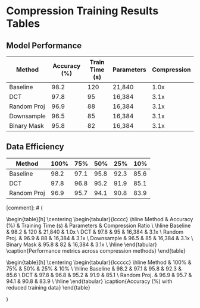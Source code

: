 # Compression Training Results Tables

## Model Performance

| Method | Accuracy (%) | Train Time (s) | Parameters | Compression |
|--------|-------------|----------------|------------|-------------|
| Baseline | 98.2 | 120 | 21,840 | 1.0x |
| DCT | 97.8 | 95 | 16,384 | 3.1x |
| Random Proj | 96.9 | 88 | 16,384 | 3.1x |
| Downsample | 96.5 | 85 | 16,384 | 3.1x |
| Binary Mask | 95.8 | 82 | 16,384 | 3.1x |

## Data Efficiency

| Method | 100% | 75% | 50% | 25% | 10% |
|--------|------|------|------|------|------|
| Baseline | 98.2 | 97.1 | 95.8 | 92.3 | 85.6 |
| DCT | 97.8 | 96.8 | 95.2 | 91.9 | 85.1 |
| Random Proj | 96.9 | 95.7 | 94.1 | 90.8 | 83.9 |

[comment]: # (

\begin{table}[h]
\centering
\begin{tabular}{lcccc}
\hline
Method & Accuracy (\%) & Training Time (s) & Parameters & Compression Ratio \\
\hline
Baseline & 98.2 & 120 & 21,840 & 1.0x \\
DCT & 97.8 & 95 & 16,384 & 3.1x \\
Random Proj. & 96.9 & 88 & 16,384 & 3.1x \\
Downsample & 96.5 & 85 & 16,384 & 3.1x \\
Binary Mask & 95.8 & 82 & 16,384 & 3.1x \\
\hline
\end{tabular}
\caption{Performance metrics across compression methods}
\end{table}

\begin{table}[h]
\centering
\begin{tabular}{lccccc}
\hline
Method & 100\% & 75\% & 50\% & 25\% & 10\% \\
\hline
Baseline & 98.2 & 97.1 & 95.8 & 92.3 & 85.6 \\
DCT & 97.8 & 96.8 & 95.2 & 91.9 & 85.1 \\
Random Proj. & 96.9 & 95.7 & 94.1 & 90.8 & 83.9 \\
\hline
\end{tabular}
\caption{Accuracy (\%) with reduced training data}
\end{table}

)
